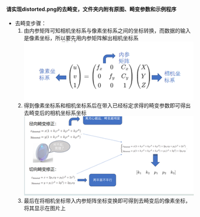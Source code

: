 #### 请实现distorted.png的去畸变，文件夹内附有原图、畸变参数和示例程序
* 去畸变步骤：
    1. 由内参矩阵可知相机坐标系与像素坐标系之间的坐标转换，而数据的输入是像素坐标，所以要先用内参矩阵解出相机坐标系
    ![Alt text](images/README/image.png)
    2. 得到像素坐标系和相机坐标系后在带入已经标定求得的畸变参数即可得出去畸变后的相机坐标系坐标
    ![Alt text](images/README/image-1.png)
    3. 最后在将相机坐标带入内参矩阵坐标变换即可得到去畸变后的像素坐标，将其显示在图片上